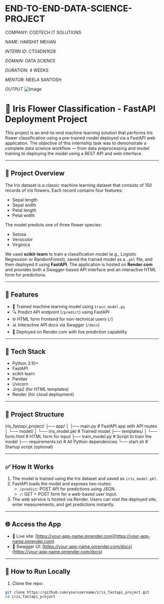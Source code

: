 # END-TO-END-DATA-SCIENCE-PROJECT

*COMPANY*: CODTECH IT SOLUTIONS

*NAME*: HARSHIT MEHAN

*INTERN ID*: CT04DN1628

*DOMAIN*: DATA SCIENCE

*DURATION*: 4 WEEKS

*MENTOR*: NEELA SANTOSH

*OUTPUT*
![Image](https://github.com/user-attachments/assets/ec35a760-323a-4ed6-8829-8612dea3b90c)



# 🌸 Iris Flower Classification - FastAPI Deployment Project

This project is an end-to-end machine learning solution that performs Iris flower classification using a pre-trained model deployed via a FastAPI web application. The objective of this internship task was to demonstrate a complete data science workflow — from data preprocessing and model training to deploying the model using a REST API and web interface.

---

## 📌 Project Overview

The Iris dataset is a classic machine learning dataset that consists of 150 records of iris flowers. Each record contains four features:

- Sepal length
- Sepal width
- Petal length
- Petal width

The model predicts one of three flower species:
- Setosa
- Versicolor
- Virginica

We used **scikit-learn** to train a classification model (e.g., Logistic Regression or RandomForest), saved the trained model as a `.pkl` file, and then deployed it using **FastAPI**. The application is hosted on **Render.com** and provides both a Swagger-based API interface and an interactive HTML form for predictions.

---

## 🚀 Features

- 🧠 Trained machine learning model using `train_model.py`
- 🔍 Predict API endpoint (`/predict`) using FastAPI
- 🌐 HTML form frontend for non-technical users (`/`)
- 📊 Interactive API docs via Swagger (`/docs`)
- 🧪 Deployed on Render.com with live prediction capability

---

## 🧱 Tech Stack

- Python 3.10+
- FastAPI
- scikit-learn
- Pandas
- Uvicorn
- Jinja2 (for HTML templates)
- Render (for cloud deployment)

---

## 📁 Project Structure
iris_fastapi_project/
├── app/
│ ├── main.py # FastAPI app with API routes
│ └── model/
│ └── iris_model.pkl # Trained model
├── templates/
│ └── form.html # HTML form for input
├── train_model.py # Script to train the model
├── requirements.txt # All Python dependencies
└── start.sh # Startup script (optional)


---

## ✅ How It Works

1. The model is trained using the Iris dataset and saved as `iris_model.pkl`.
2. FastAPI loads the model and exposes two routes:
   - `/predict`: POST API for predictions using JSON.
   - `/`: GET + POST form for a web-based user input.
3. The web service is hosted via Render. Users can visit the deployed site, enter measurements, and get predictions instantly.

---

## 🌐 Access the App

- 🔗 Live site: [https://your-app-name.onrender.com](https://your-app-name.onrender.com)
- 🔧 Swagger UI: [https://your-app-name.onrender.com/docs](https://your-app-name.onrender.com/docs)

---

## 📌 How to Run Locally

1. Clone the repo:
```bash
git clone https://github.com/yourusername/iris_fastapi_project.git
cd iris_fastapi_project

